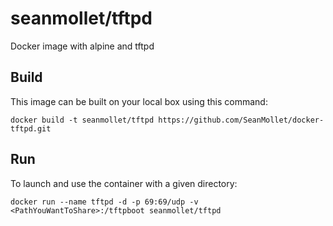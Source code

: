 # seanmollet/tftpd
Docker image with alpine and tftpd

## Build

This image can be built on your local box using this command:

```
docker build -t seanmollet/tftpd https://github.com/SeanMollet/docker-tftpd.git
```

## Run
To launch and use the container with a given directory:
```
docker run --name tftpd -d -p 69:69/udp -v <PathYouWantToShare>:/tftpboot seanmollet/tftpd
